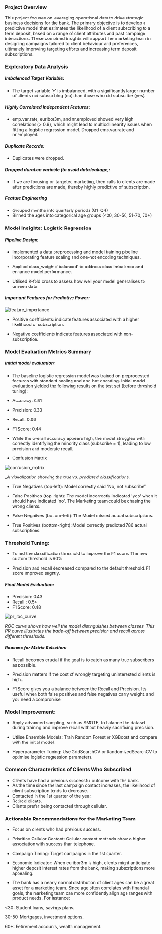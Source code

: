                                              
                                            
                                             
                                             
### Project Overview

This project focuses on leveraging operational data to drive strategic business decisions for the bank. The primary objective is to develop a predictive model that estimates the likelihood of a client subscribing to a term deposit, based on a range of client attributes and past campaign interactions.
These combined insights will support the marketing team in designing campaigns tailored to client behaviour and preferences, ultimately improving targeting efforts and increasing term deposit subscriptions.


### Exploratory Data Analysis
##### Imbalanced Target Variable:

- The target variable 'y' is imbalanced, with a significantly larger number of clients not subscribing (no) than those who did subscribe (yes).

  

##### Highly Correlated Independent Features:

- emp.var.rate, euribor3m, and nr.employed showed very high correlations (> 0.9),  which might lead to multicollinearity issues when fitting a logistic regression model.  Dropped emp.var.rate and nr.employed.


##### Duplicate Records:

- Duplicates were dropped.
  

##### Dropped duration variable (to avoid data leakage):

- If we are focusing on targeted marketing, then calls to clients are made after predictions are made, thereby highly predictive of subscription.


##### Feature Engineering

- Grouped months into quarterly periods (Q1–Q4)
- Binned the ages into categorical age groups (<30, 30-50, 51-70, 70+)



### Model Insights: Logistic Regression
##### Pipeline Design:

- Implemented a data preprocessing and model training pipeline incorporating feature scaling and one-hot encoding techniques.
  
- Applied class_weight='balanced' to address class imbalance and enhance model performance.

- Utilised K-fold cross to assess how well your model generalises to unseen data


##### Important Features for Predictive Power:

![feature_importance](https://github.com/user-attachments/assets/3bfd6b99-3bc2-4429-9477-4b022a289938)


- Positive coefficients: indicate features associated with a higher likelihood of subscription.

- Negative coefficients indicate features associated with non-subscription.



### Model Evaluation  Metrics Summary
##### Initial model evaluation:

- The baseline logistic regression model was trained on preprocessed features with standard scaling and one-hot encoding. Initial model evaluation yielded the following results on the test set (before threshold tuning):

- Accuracy: 0.81
- Precision: 0.33
- Recall: 0.68
- F1 Score: 0.44
  
- While the overall accuracy appears high, the model struggles with correctly identifying the minority class (subscribe = 1), leading to low precision and moderate recall. 

- Confusion Matrix

![confusion_matrix](https://github.com/user-attachments/assets/0964509c-e387-4515-b888-11bb6ae87fe1)

  __A visualization showing the true vs. predicted classifications._

- True Negatives (top-left): Model correctly said “No, not subscribe”

- False Positives (top-right): The model incorrectly indicated 'yes' when it should have indicated 'no'. The Marketing team could be chasing the wrong clients.

- False Negatives (bottom-left): The Model missed actual subscriptions.

- True Positives (bottom-right): Model correctly predicted 786 actual subscriptions.

  

### Threshold Tuning:

- Tuned the classification threshold to improve the F1 score. The new custom threshold is 60%

- Precision and recall decreased compared to the default threshold. F1 score improved slightly.


##### Final Model Evaluation:

- Precision: 0.43
- Recall : 0.54
- F1 Score: 0.48

![pr_roc_curve](https://github.com/user-attachments/assets/aa419ab1-e668-4cdc-a2e2-dec3cf2bfc80)

_ROC curve shows how well the model distinguishes between classes._
_This PR curve illustrates the trade-off between precision and recall across different thresholds._


##### Reasons for Metric Selection:

- Recall becomes crucial if the goal is to catch as many true subscribers as possible.
  
- Precision matters if the cost of wrongly targeting uninterested clients is high..

- F1 Score gives you a balance between the Recall and Precision. It’s useful when both false positives and false negatives carry weight, and you need a compromise



### Model Improvement:

- Apply advanced sampling, such as SMOTE, to balance the dataset during training and improve recall without heavily sacrificing precision.

- Utilise Ensemble Models: Train Random Forest or XGBoost and compare with the initial model.

- Hyperparameter Tuning: Use GridSearchCV or RandomizedSearchCV to optimise logistic regression parameters.
  


### Common Characteristics of Clients Who Subscribed

- Clients have had a previous successful outcome with the bank.
- As the time since the last campaign contact increases, the likelihood of client subscription tends to decrease.
- Contacted in the 1st quarter of the year.
- Retired clients.
- Clients prefer being contacted through cellular.



### Actionable Recommendations for the Marketing Team

- Focus on clients who had previous success.

- Prioritise Cellular Contact: Cellular contact methods show a higher association with success than telephone.

- Campaign Timing: Target campaigns in the 1st quarter.

- Economic Indicator: When euribor3m is high, clients might anticipate higher deposit interest rates from the bank, making subscriptions more appealing.

- The bank has a nearly normal distribution of client ages can be a great asset for a marketing team. Since age often correlates with financial goals, the marketing team can more confidently align age ranges with product needs. For instance:

<30: Student loans, savings plans.

 30-50: Mortgages, investment options.

60+: Retirement accounts, wealth management.







